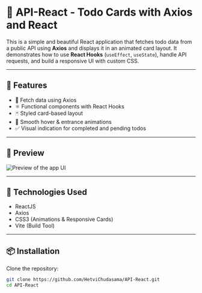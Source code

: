# 📘 API-React - Todo Cards with Axios and React

This is a simple and beautiful React application that fetches todo data from a public API using **Axios** and displays it in an animated card layout. It demonstrates how to use **React Hooks** (`useEffect`, `useState`), handle API requests, and build a responsive UI with custom CSS.

---

## 🚀 Features

- 🔁 Fetch data using Axios
- ⚛️ Functional components with React Hooks
- 🃏 Styled card-based layout
- 🎨 Smooth hover & entrance animations
- ✅ Visual indication for completed and pending todos

---

## 📸 Preview

![Preview of the app UI](./preview.png) <!-- Replace with your screenshot path if available -->

---

## 🔧 Technologies Used

- ReactJS
- Axios
- CSS3 (Animations & Responsive Cards)
- Vite (Build Tool)

---

## 📦 Installation

Clone the repository:

```bash
git clone https://github.com/HetviChudasama/API-React.git
cd API-React
